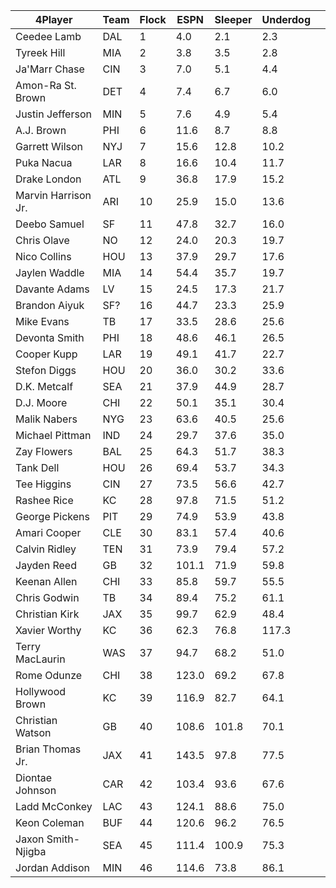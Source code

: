 | 4Player             | Team    | Flock | ESPN  | Sleeper | Underdog |     |
| ------------------- | ------- | ----- | ----- | ------- | -------- | --- |
| Ceedee Lamb         | DAL     | 1     | 4.0   | 2.1     | 2.3      |     |
| Tyreek Hill         | MIA     | 2     | 3.8   | 3.5     | 2.8      |     |
| Ja'Marr Chase       | CIN     | 3     | 7.0   | 5.1     | 4.4      |     |
| Amon-Ra St. Brown   | DET     | 4     | 7.4   | 6.7     | 6.0      |     |
| Justin Jefferson    | MIN     | 5     | 7.6   | 4.9     | 5.4      |     |
| A.J. Brown          | PHI     | 6     | 11.6  | 8.7     | 8.8      |     |
| Garrett Wilson      | NYJ     | 7     | 15.6  | 12.8    | 10.2     |     |
| Puka Nacua          | LAR     | 8     | 16.6  | 10.4    | 11.7     |     |
| Drake London        | ATL     | 9     | 36.8  | 17.9    | 15.2     |     |
| Marvin Harrison Jr. | ARI     | 10    | 25.9  | 15.0    | 13.6     |     |
| Deebo Samuel        | SF      | 11    | 47.8  | 32.7    | 16.0     |     |
| Chris Olave         | NO      | 12    | 24.0  | 20.3    | 19.7     |     |
| Nico Collins        | HOU     | 13    | 37.9  | 29.7    | 17.6     |     |
| Jaylen Waddle       | MIA     | 14    | 54.4  | 35.7    | 19.7     |     |
| Davante Adams       | LV      | 15    | 24.5  | 17.3    | 21.7     |     |
| Brandon Aiyuk       | SF?     | 16    | 44.7  | 23.3    | 25.9     |     |
| Mike Evans          | TB      | 17    | 33.5  | 28.6    | 25.6     |     |
| Devonta Smith       | PHI     | 18    | 48.6  | 46.1    | 26.5     |     |
| Cooper Kupp         | LAR     | 19    | 49.1  | 41.7    | 22.7     |     |
| Stefon Diggs        | HOU     | 20    | 36.0  | 30.2    | 33.6     |     |
| D.K. Metcalf        | SEA     | 21    | 37.9  | 44.9    | 28.7     |     |
| D.J. Moore          | CHI     | 22    | 50.1  | 35.1    | 30.4     |     |
| Malik Nabers        | NYG     | 23    | 63.6  | 40.5    | 25.6     |     |
| Michael Pittman     | IND     | 24    | 29.7  | 37.6    | 35.0     |     |
| Zay Flowers         | BAL     | 25    | 64.3  | 51.7    | 38.3     |     |
| Tank Dell           | HOU     | 26    | 69.4  | 53.7    | 34.3     |     |
| Tee Higgins         | CIN     | 27    | 73.5  | 56.6    | 42.7     |     |
| Rashee Rice         | KC      | 28    | 97.8  | 71.5    | 51.2     |     |
| George Pickens      | PIT     | 29    | 74.9  | 53.9    | 43.8     |     |
| Amari Cooper        | CLE     | 30    | 83.1  | 57.4    | 40.6     |     |
| Calvin Ridley       | TEN     | 31    | 73.9  | 79.4    | 57.2     |     |
| Jayden Reed         | GB      | 32    | 101.1 | 71.9    | 59.8     |     |
| Keenan Allen        | CHI     | 33    | 85.8  | 59.7    | 55.5     |     |
| Chris Godwin        | TB      | 34    | 89.4  | 75.2    | 61.1     |     |
| Christian Kirk      | JAX     | 35    | 99.7  | 62.9    | 48.4     |     |
| Xavier Worthy       | KC      | 36    | 62.3  | 76.8    | 117.3    |     |
| Terry MacLaurin     | WAS     | 37    | 94.7  | 68.2    | 51.0     |     |
| Rome Odunze         | CHI     | 38    | 123.0 | 69.2    | 67.8     |     |
| Hollywood Brown     | KC      | 39    | 116.9 | 82.7    | 64.1     |     |
| Christian Watson    | GB      | 40    | 108.6 | 101.8   | 70.1     |     |
| Brian Thomas Jr.    | JAX     | 41    | 143.5 | 97.8    | 77.5     |     |
| Diontae Johnson     | CAR     | 42    | 103.4 | 93.6    | 67.6     |     |
| Ladd McConkey       | LAC     | 43    | 124.1 | 88.6    | 75.0     |     |
| Keon Coleman        | BUF     | 44    | 120.6 | 96.2    | 76.5     |     |
| Jaxon Smith-Njigba  | SEA<br> | 45    | 111.4 | 100.9   | 75.3     |     |
| Jordan Addison      | MIN     | 46    | 114.6 | 73.8    | 86.1     |     |
